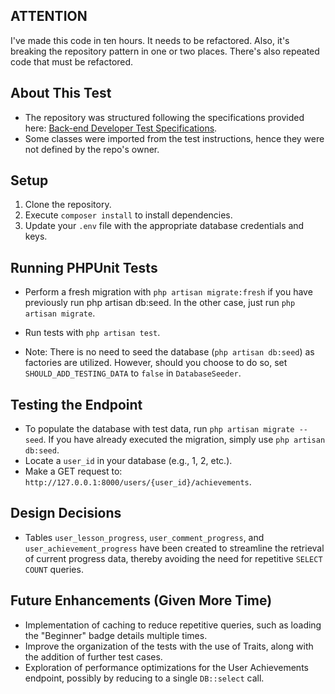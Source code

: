 ## ATTENTION
I've made this code in ten hours. It needs to be refactored. Also, it's breaking the repository pattern in one or two places.
There's also repeated code that must be refactored.

## About This Test
- The repository was structured following the specifications provided here: [Back-end Developer Test Specifications](https://ipsmedia.notion.site/ipsmedia/Back-end-Developer-Test-26cb7ae808204668a6ca3c408eaa6d4f).
- Some classes were imported from the test instructions, hence they were not defined by the repo's owner.
  
## Setup
1. Clone the repository.
2. Execute `composer install` to install dependencies.
3. Update your `.env` file with the appropriate database credentials and keys.

## Running PHPUnit Tests
- Perform a fresh migration with `php artisan migrate:fresh` if you have previously run php artisan db:seed. In the other case, just run `php artisan migrate`.
- Run tests with `php artisan test`.

- Note: There is no need to seed the database (`php artisan db:seed`) as factories are utilized. However, should you choose to do so, set `SHOULD_ADD_TESTING_DATA` to `false` in `DatabaseSeeder`.

## Testing the Endpoint
- To populate the database with test data, run `php artisan migrate --seed`. If you have already executed the migration, simply use `php artisan db:seed`.
- Locate a `user_id` in your database (e.g., 1, 2, etc.).
- Make a GET request to: `http://127.0.0.1:8000/users/{user_id}/achievements`.

## Design Decisions
- Tables `user_lesson_progress`, `user_comment_progress`, and `user_achievement_progress` have been created to streamline the retrieval of current progress data, thereby avoiding the need for repetitive `SELECT COUNT` queries.

## Future Enhancements (Given More Time)
- Implementation of caching to reduce repetitive queries, such as loading the "Beginner" badge details multiple times.
- Improve the organization of the tests with the use of Traits, along with the addition of further test cases.
- Exploration of performance optimizations for the User Achievements endpoint, possibly by reducing to a single `DB::select` call.
